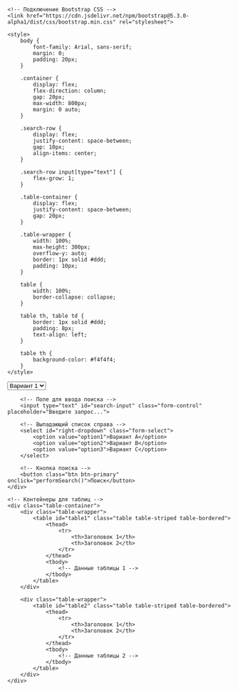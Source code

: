 <!DOCTYPE html>
<html lang="ru">
<head>
    <meta charset="UTF-8">
    <meta name="viewport" content="width=device-width, initial-scale=1.0">
    <title>Поисковое приложение</title>
    
    <!-- Подключение Bootstrap CSS -->
    <link href="https://cdn.jsdelivr.net/npm/bootstrap@5.3.0-alpha1/dist/css/bootstrap.min.css" rel="stylesheet">

    <style>
        body {
            font-family: Arial, sans-serif;
            margin: 0;
            padding: 20px;
        }
        
        .container {
            display: flex;
            flex-direction: column;
            gap: 20px;
            max-width: 800px;
            margin: 0 auto;
        }
        
        .search-row {
            display: flex;
            justify-content: space-between;
            gap: 10px;
            align-items: center;
        }

        .search-row input[type="text"] {
            flex-grow: 1;
        }
        
        .table-container {
            display: flex;
            justify-content: space-between;
            gap: 20px;
        }
        
        .table-wrapper {
            width: 100%;
            max-height: 300px;
            overflow-y: auto;
            border: 1px solid #ddd;
            padding: 10px;
        }
        
        table {
            width: 100%;
            border-collapse: collapse;
        }
        
        table th, table td {
            border: 1px solid #ddd;
            padding: 8px;
            text-align: left;
        }

        table th {
            background-color: #f4f4f4;
        }
    </style>
</head>
<body>

<div class="container">
    <div class="search-row">
        <!-- Выпадающий список слева -->
        <select id="left-dropdown" class="form-select">
            <option value="option1">Вариант 1</option>
            <option value="option2">Вариант 2</option>
        </select>

        <!-- Поле для ввода поиска -->
        <input type="text" id="search-input" class="form-control" placeholder="Введите запрос...">

        <!-- Выпадающий список справа -->
        <select id="right-dropdown" class="form-select">
            <option value="option1">Вариант A</option>
            <option value="option2">Вариант B</option>
            <option value="option3">Вариант C</option>
        </select>

        <!-- Кнопка поиска -->
        <button class="btn btn-primary" onclick="performSearch()">Поиск</button>
    </div>

    <!-- Контейнеры для таблиц -->
    <div class="table-container">
        <div class="table-wrapper">
            <table id="table1" class="table table-striped table-bordered">
                <thead>
                    <tr>
                        <th>Заголовок 1</th>
                        <th>Заголовок 2</th>
                    </tr>
                </thead>
                <tbody>
                    <!-- Данные таблицы 1 -->
                </tbody>
            </table>
        </div>

        <div class="table-wrapper">
            <table id="table2" class="table table-striped table-bordered">
                <thead>
                    <tr>
                        <th>Заголовок 1</th>
                        <th>Заголовок 2</th>
                    </tr>
                </thead>
                <tbody>
                    <!-- Данные таблицы 2 -->
                </tbody>
            </table>
        </div>
    </div>
</div>

<!-- Подключение Bootstrap JS и зависимости -->
<script src="https://cdn.jsdelivr.net/npm/bootstrap@5.3.0-alpha1/dist/js/bootstrap.bundle.min.js"></script>

<script>
    // Функция для выполнения поиска
    function performSearch() {
        const leftDropdownValue = document.getElementById("left-dropdown").value;
        const searchQuery = document.getElementById("search-input").value;
        const rightDropdownValue = document.getElementById("right-dropdown").value;

        // Пример вызова API для получения данных
        fetchTableData('https://api.example.com/data1', 'table1');
        fetchTableData('https://api.example.com/data2', 'table2');
    }

    // Функция для выполнения запроса к API и заполнения таблицы
    function fetchTableData(apiUrl, tableId) {
        // Пример использования fetch для получения данных с API
        fetch(apiUrl)
            .then(response => response.json())
            .then(data => {
                const tableBody = document.querySelector(`#${tableId} tbody`);
                tableBody.innerHTML = ''; // Очистка текущих данных таблицы

                data.forEach(item => {
                    const row = document.createElement('tr');
                    const cell1 = document.createElement('td');
                    const cell2 = document.createElement('td');

                    cell1.textContent = item.field1; // Пример поля 1
                    cell2.textContent = item.field2; // Пример поля 2

                    row.appendChild(cell1);
                    row.appendChild(cell2);
                    tableBody.appendChild(row);
                });
            })
            .catch(error => {
                console.error('Ошибка при запросе данных:', error);
            });
    }
</script>

</body>
</html>
